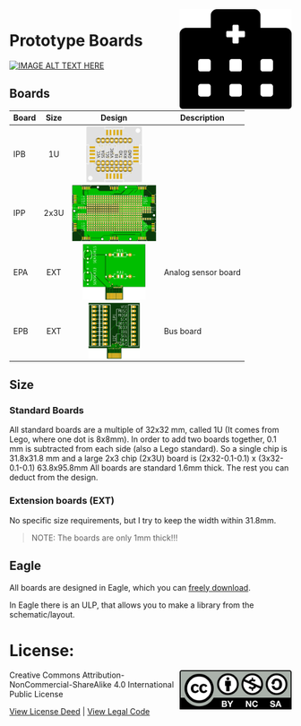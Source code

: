 <img src="assets/EPx.svg" width=200 align="right">

# Prototype Boards

[![IMAGE ALT TEXT HERE](YouTube_logo.svg)](http://www.youtube.com/watch?v=Ia6bBskam-o)

## Boards

| Board | Size | Design | Description |
|--|:--:|:--:|--|
| IPB | 1U |<img src="assets/IPB.png" height=100 align="center">||
| IPP | 2x3U |<img src="assets/IPP.png" height=100 align="center">||
| EPA | EXT |<img src="assets/EPA.png" height=100 align="center">| Analog sensor board |
| EPB | EXT |<img src="assets/EPB.png" height=100 align="center">| Bus board |

## Size
### Standard Boards
All standard boards are a multiple of 32x32 mm, called 1U (It comes from Lego, where one dot is 8x8mm).
In order to add two boards together, 0.1 mm is subtracted from each side (also a Lego standard).
So a single chip is 31.8x31.8 mm and a large 2x3 chip (2x3U) board is (2x32-0.1-0.1) x (3x32-0.1-0.1) 63.8x95.8mm
All boards are standard 1.6mm thick.
The rest you can deduct from the design.

### Extension boards (EXT)
No specific size requirements, but I try to keep the width within 31.8mm.
> NOTE: The boards are only 1mm thick!!!

## Eagle 
All boards are designed in Eagle, which you can [freely download](https://www.autodesk.com/products/eagle/free-download).

In Eagle there is an ULP, that allows you to make a library from the schematic/layout.

# License: 
<img src="assets/CC-BY-NC-SA.svg" width=200 align="right">
Creative Commons Attribution-NonCommercial-ShareAlike 4.0 International Public License

[View License Deed](https://creativecommons.org/licenses/by-nc-sa/4.0/) | [View Legal Code](https://creativecommons.org/licenses/by-nc-sa/4.0/legalcode)
